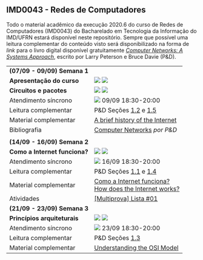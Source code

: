 ## IMD0043 - Redes de Computadores

Todo o material acadêmico da execução 2020.6 do curso de Redes de Computadores (IMD0043) do Bacharelado em Tecnologia da Informação do IMD/UFRN estará disponível neste repositório. Sempre que possível uma leitura complementar do conteúdo visto será disponibilizado na forma de *link* para o livro digital disponível gratuitamente [*Computer Networks: A Systems Approach*](https://book.systemsapproach.org), escrito por Larry Peterson e Bruce Davie (P&D).

<table style="width:100%">
  
  <tr>
    <td colspan="2"><strong>(07/09 - 09/09) Semana 1</strong></td>
  </tr>
  <tr>
    <td><strong>Apresentação do curso</strong></td>
    <td><a target="_blank" href="https://github.com/danilocurvelo/IMD0043/raw/master/slides/00-presentation-c19.pdf"><img src="https://img.shields.io/badge/-Slides-008ED2?style=flat-square&logo=adobe-acrobat-reader"></a> <a target="_blank" href="https://www.youtube.com/watch?v=eZpvFJGzoYA"><img src="https://img.shields.io/badge/-Videoaula-ff0000?style=flat-square&logo=youtube"></a></td>
  </tr>
    <tr>
    <td><strong>Circuitos e pacotes</strong></td>
    <td><a target="_blank" href="https://github.com/danilocurvelo/IMD0043/raw/master/slides/01-circuits-and-packets.pdf"><img src="https://img.shields.io/badge/-Slides-008ED2?style=flat-square&logo=adobe-acrobat-reader"></a> <a target="_blank" href="https://youtu.be/tonKPnqMxNs"><img src="https://img.shields.io/badge/-Videoaula-ff0000?style=flat-square&logo=youtube"></a></td>
  </tr>
  <tr>
  <td>Atendimento síncrono</td>
   <td><a target="_blank" href="https://discord.gg/UKRFSE2"><img src="https://img.shields.io/badge/-Discord-3C3C3D?style=flat-square&logo=discord"></a> 09/09 18:30-20:00</td>
  </tr>
  <tr>
    <td>Leitura complementar</td>
    <td>P&D Seções <a target="_blank" href="https://book.systemsapproach.org/foundation/requirements.html">1.2</a> e <a target="_blank" href="https://book.systemsapproach.org/foundation/performance.html">1.5</a></td>
  </tr>
  <tr>
    <td>Material complementar</td>
    <td><a target="_blank" href="https://www.internetsociety.org/internet/history-internet/brief-history-internet/">A brief history of the Internet</a></td>
  </tr>
  <tr>
    <td>Bibliografia</td>
    <td><a target="_blank" href="https://book.systemsapproach.org/">Computer Networks</a> <em>por P&D</em></td>
  </tr>
  
  <tr><td colspan="2"></td></tr>
  
  
  
  
  <tr>
    <td colspan="2"><strong>(14/09 - 16/09) Semana 2</strong></td>
  </tr>
  <tr>
    <td><strong>Como a Internet funciona?</strong></td>
    <td><a target="_blank" href="https://github.com/danilocurvelo/IMD0043/raw/master/slides/02-how-the-internet-works.pdf"><img src="https://img.shields.io/badge/-Slides-008ED2?style=flat-square&logo=adobe-acrobat-reader"></a> <a target="_blank" href="https://www.youtube.com/watch?v=ssNkxuAdtVE"><img src="https://img.shields.io/badge/-Videoaula-ff0000?style=flat-square&logo=youtube"></a></td>
  </tr>
  <tr>
  <td>Atendimento síncrono</td>
   <td><a target="_blank" href="https://discord.gg/UKRFSE2"><img src="https://img.shields.io/badge/-Discord-3C3C3D?style=flat-square&logo=discord"></a> 16/09 18:30-20:00</td>
  </tr>
  <tr>
    <td>Leitura complementar</td>
    <td>P&D Seções <a target="_blank" href="https://book.systemsapproach.org/foundation/applications.html">1.1</a> e <a target="_blank" href="https://book.systemsapproach.org/foundation/software.html">1.4</a></td>
  </tr>
  <tr>
    <td>Material complementar</td>
    <td><a target="_blank" href="https://developer.mozilla.org/pt-BR/docs/Learn/Common_questions/Como_a_internet_funciona">Como a Internet funciona?</a> <br/> <a target="_blank" href="https://medium.com/@User3141592/how-does-the-internet-work-edc2e22e7eb8">How does the Internet works?</a> </td> 
  </tr>
  <tr>
    <td>Atividades</td>
    <td><a target="_blank" href="http://multiprova.ufrn.br/">[Multiprova] Lista #01</a></td>
  </tr>
  
  
  
  
  <tr>
    <td colspan="2"><strong>(21/09 - 23/09) Semana 3</strong></td>
  </tr>
  <tr>
    <td><strong>Princípios arquiteturais</strong></td>
    <td><a target="_blank" href="https://github.com/danilocurvelo/IMD0043/raw/master/slides/03-architectural-principles.pdf"><img src="https://img.shields.io/badge/-Slides-008ED2?style=flat-square&logo=adobe-acrobat-reader"></a> <a target="_blank" href="https://youtu.be/FhO7D6RhBBM"><img src="https://img.shields.io/badge/-Videoaula-ff0000?style=flat-square&logo=youtube"></a></td>
  </tr>
  <tr>
  <td>Atendimento síncrono</td>
   <td><a target="_blank" href="https://discord.gg/UKRFSE2"><img src="https://img.shields.io/badge/-Discord-3C3C3D?style=flat-square&logo=discord"></a> 23/09 18:30-20:00</td>
  </tr>
  <tr>
    <td>Leitura complementar</td>
    <td>P&D Seções <a target="_blank" href="https://book.systemsapproach.org/foundation/architecture.html">1.3</a></td>
  </tr>
  <tr>
    <td>Material complementar</td>
    <td><a target="_blank" href="https://medium.com/@int0x33/day-51-understanding-the-osi-model-f22d5f3df756">Understanding the OSI Model</a></td> 
  </tr>
  
</table>



